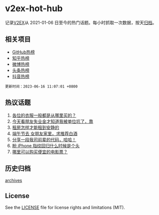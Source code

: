 # v2ex-hot-hub

 记录[V2EX](https://www.v2ex.com/)从 2021-01-06 日至今的热门话题。每小时抓取一次数据，按天[归档](archives)。
 
 ## 相关项目

- [GitHub热榜](https://github.com/snaildev/github-hot-hub)
- [知乎热榜](https://github.com/snaildev/zhihu-hot-hub)
- [微博热榜](https://github.com/snaildev/weibo-hot-hub)
- [头条热榜](https://github.com/snaildev/toutiao-hot-hub)
- [抖音热榜](https://github.com/snaildev/douyin-hot-hub)


 `更新时间：2023-06-16 11:07:01 +0800`

## 热议话题

1. [各位的衣服一般都是从哪里买的？](https://www.v2ex.com/t/948922)
1. [今天看朋友失业金才知道我被单位坑了，靠](https://www.v2ex.com/t/948935)
1. [租房怎样才能租到安静的](https://www.v2ex.com/t/948925)
1. [端午节去 女朋友家里，求推荐白酒](https://www.v2ex.com/t/948983)
1. [分享一段我司前辈的代码，哈哈！](https://www.v2ex.com/t/949195)
1. [盼 iPhone 指纹回归什么时候是个头](https://www.v2ex.com/t/948990)
1. [哪里可以购买便宜的电影票？](https://www.v2ex.com/t/948918)

## 历史归档

[archives](archives)

## License

See the [LICENSE](LICENSE) file for license rights and limitations (MIT).
